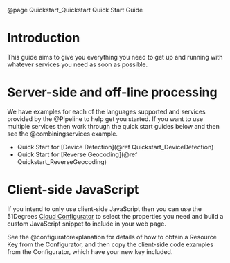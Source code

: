 @page Quickstart_Quickstart Quick Start Guide

# Introduction

This guide aims to give you everything you need to get up and running with whatever services 
you need as soon as possible.

# Server-side and off-line processing

We have examples for each of the languages supported and services provided
by the @Pipeline to help get you started.
If you want to use multiple services then work through the quick start guides 
below and then see the @combiningservices example.

- Quick Start for [Device Detection](@ref Quickstart_DeviceDetection)
- Quick Start for [Reverse Geocoding](@ref Quickstart_ReverseGeocoding)

# Client-side JavaScript

If you intend to only use client-side JavaScript then you can use the 51Degrees 
[Cloud Configurator](https://configure.51degrees.com/) to select the properties you need and
build a custom JavaScript snippet to include in your web page.

See the @configuratorexplanation for details of how to obtain a Resource Key from the
Configurator, and then copy the client-side code examples from the Configurator, which
have your new key included.
